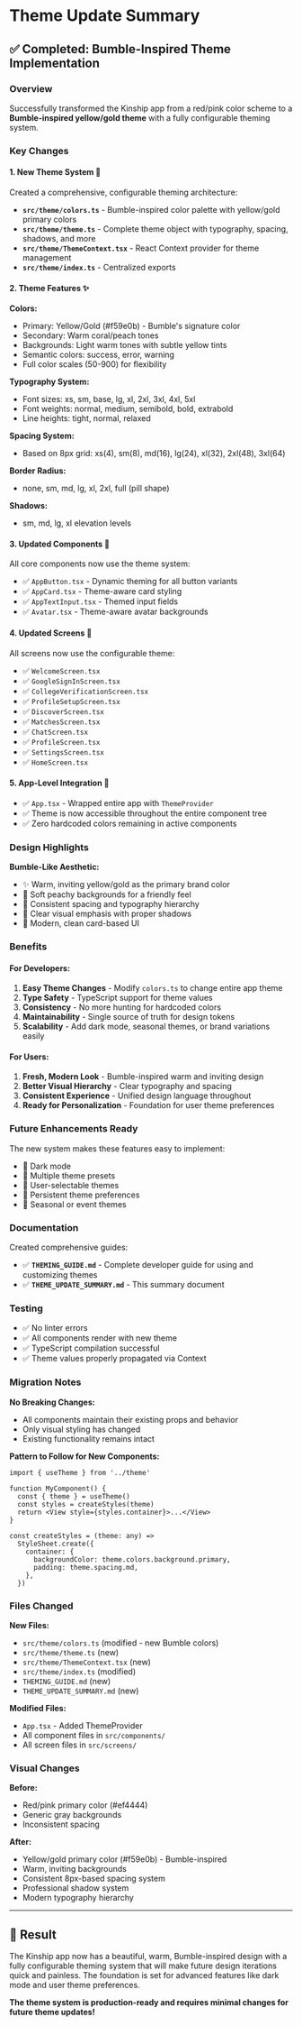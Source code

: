 # Theme Update Summary

## ✅ Completed: Bumble-Inspired Theme Implementation

### Overview

Successfully transformed the Kinship app from a red/pink color scheme to a **Bumble-inspired
yellow/gold theme** with a fully configurable theming system.

### Key Changes

#### 1. **New Theme System** 🎨

Created a comprehensive, configurable theming architecture:

- **`src/theme/colors.ts`** - Bumble-inspired color palette with yellow/gold primary colors
- **`src/theme/theme.ts`** - Complete theme object with typography, spacing, shadows, and more
- **`src/theme/ThemeContext.tsx`** - React Context provider for theme management
- **`src/theme/index.ts`** - Centralized exports

#### 2. **Theme Features** ✨

**Colors:**

- Primary: Yellow/Gold (#f59e0b) - Bumble's signature color
- Secondary: Warm coral/peach tones
- Backgrounds: Light warm tones with subtle yellow tints
- Semantic colors: success, error, warning
- Full color scales (50-900) for flexibility

**Typography System:**

- Font sizes: xs, sm, base, lg, xl, 2xl, 3xl, 4xl, 5xl
- Font weights: normal, medium, semibold, bold, extrabold
- Line heights: tight, normal, relaxed

**Spacing System:**

- Based on 8px grid: xs(4), sm(8), md(16), lg(24), xl(32), 2xl(48), 3xl(64)

**Border Radius:**

- none, sm, md, lg, xl, 2xl, full (pill shape)

**Shadows:**

- sm, md, lg, xl elevation levels

#### 3. **Updated Components** 🔧

All core components now use the theme system:

- ✅ `AppButton.tsx` - Dynamic theming for all button variants
- ✅ `AppCard.tsx` - Theme-aware card styling
- ✅ `AppTextInput.tsx` - Themed input fields
- ✅ `Avatar.tsx` - Theme-aware avatar backgrounds

#### 4. **Updated Screens** 📱

All screens now use the configurable theme:

- ✅ `WelcomeScreen.tsx`
- ✅ `GoogleSignInScreen.tsx`
- ✅ `CollegeVerificationScreen.tsx`
- ✅ `ProfileSetupScreen.tsx`
- ✅ `DiscoverScreen.tsx`
- ✅ `MatchesScreen.tsx`
- ✅ `ChatScreen.tsx`
- ✅ `ProfileScreen.tsx`
- ✅ `SettingsScreen.tsx`
- ✅ `HomeScreen.tsx`

#### 5. **App-Level Integration** 🚀

- ✅ `App.tsx` - Wrapped entire app with `ThemeProvider`
- ✅ Theme is now accessible throughout the entire component tree
- ✅ Zero hardcoded colors remaining in active components

### Design Highlights

**Bumble-Like Aesthetic:**

- ✨ Warm, inviting yellow/gold as the primary brand color
- 🌅 Soft peachy backgrounds for a friendly feel
- 📐 Consistent spacing and typography hierarchy
- 🎯 Clear visual emphasis with proper shadows
- 💫 Modern, clean card-based UI

### Benefits

#### For Developers:

1. **Easy Theme Changes** - Modify `colors.ts` to change entire app theme
2. **Type Safety** - TypeScript support for theme values
3. **Consistency** - No more hunting for hardcoded colors
4. **Maintainability** - Single source of truth for design tokens
5. **Scalability** - Add dark mode, seasonal themes, or brand variations easily

#### For Users:

1. **Fresh, Modern Look** - Bumble-inspired warm and inviting design
2. **Better Visual Hierarchy** - Clear typography and spacing
3. **Consistent Experience** - Unified design language throughout
4. **Ready for Personalization** - Foundation for user theme preferences

### Future Enhancements Ready

The new system makes these features easy to implement:

- 🌙 Dark mode
- 🎨 Multiple theme presets
- 👤 User-selectable themes
- 💾 Persistent theme preferences
- 🎉 Seasonal or event themes

### Documentation

Created comprehensive guides:

- ✅ **`THEMING_GUIDE.md`** - Complete developer guide for using and customizing themes
- ✅ **`THEME_UPDATE_SUMMARY.md`** - This summary document

### Testing

- ✅ No linter errors
- ✅ All components render with new theme
- ✅ TypeScript compilation successful
- ✅ Theme values properly propagated via Context

### Migration Notes

**No Breaking Changes:**

- All components maintain their existing props and behavior
- Only visual styling has changed
- Existing functionality remains intact

**Pattern to Follow for New Components:**

```tsx
import { useTheme } from '../theme'

function MyComponent() {
  const { theme } = useTheme()
  const styles = createStyles(theme)
  return <View style={styles.container}>...</View>
}

const createStyles = (theme: any) =>
  StyleSheet.create({
    container: {
      backgroundColor: theme.colors.background.primary,
      padding: theme.spacing.md,
    },
  })
```

### Files Changed

**New Files:**

- `src/theme/colors.ts` (modified - new Bumble colors)
- `src/theme/theme.ts` (new)
- `src/theme/ThemeContext.tsx` (new)
- `src/theme/index.ts` (modified)
- `THEMING_GUIDE.md` (new)
- `THEME_UPDATE_SUMMARY.md` (new)

**Modified Files:**

- `App.tsx` - Added ThemeProvider
- All component files in `src/components/`
- All screen files in `src/screens/`

### Visual Changes

**Before:**

- Red/pink primary color (#ef4444)
- Generic gray backgrounds
- Inconsistent spacing

**After:**

- Yellow/gold primary color (#f59e0b) - Bumble-inspired
- Warm, inviting backgrounds
- Consistent 8px-based spacing system
- Professional shadow system
- Modern typography hierarchy

---

## 🎉 Result

The Kinship app now has a beautiful, warm, Bumble-inspired design with a fully configurable theming
system that will make future design iterations quick and painless. The foundation is set for
advanced features like dark mode and user theme preferences.

**The theme system is production-ready and requires minimal changes for future theme updates!**
